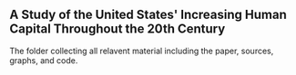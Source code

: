 ## A Study of the United States' Increasing Human Capital Throughout the 20th Century


The folder collecting all relavent material including the paper, sources, graphs, and code.

